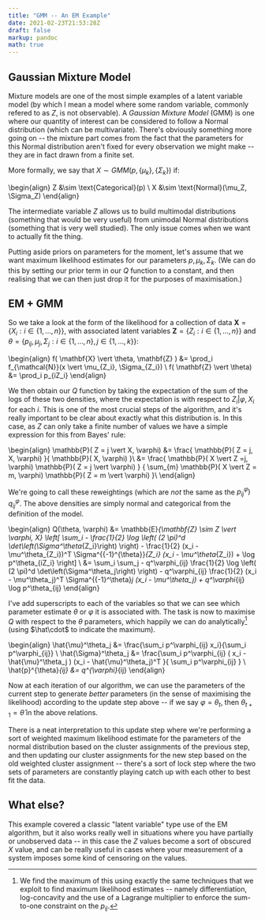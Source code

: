 ```yaml
---
title: "GMM -- An EM Example"
date: 2021-02-23T21:53:28Z
draft: false
markup: pandoc
math: true
---
```


## Gaussian Mixture Model ##

Mixture models are one of the most simple examples of a latent variable model (by which I mean a model where some random variable, commonly refered to as $Z$, is not observable).
A _Gaussian Mixture Model_ (GMM) is one where our quantity of interest can be considered to follow a Normal distribution (which can be multivariate).
There's obviously something more going on -- the mixture part comes from the fact that the parameters for this Normal distribution aren't fixed for every observation we might make -- they are in fact drawn from a finite set.

More formally, we say that $X \sim GMM(p, \{ \mu_k \}, \{ \Sigma_k \})$ if:

\begin{align}
    Z &\sim \text{Categorical}(p) \\
    X &\sim \text{Normal}(\mu_Z, \Sigma_Z)
\end{align}

The intermediate variable $Z$ allows us to build multimodal distributions (something that would be very useful) from unimodal Normal distributions (something that is very well studied).
The only issue comes when we want to actually fit the thing.

Putting aside priors on parameters for the moment, let's assume that we want maximum likelihood estimates for our parameters $p, \mu_k, \Sigma_k$.
(We can do this by setting our prior term in our $Q$ function to a constant, and then realising that we can then just drop it for the purposes of maximisation.)

## EM + GMM ##

So we take a look at the form of the likelihood for a collection of data $\mathbf{X} = \left\{X_i : i \in \{1, \dots, n \}\right\}$, with associated latent variables $\mathbf{Z} = \left\{Z_i : i \in \{1, \dots, n \}\right\}$ and $\theta = \left\{ p_{ij}, \mu_j, \Sigma_j : i \in \{1, \dots, n\}, j \in \{ 1, \dots, k\}\right\}$:

\begin{align}
    f( \mathbf{X} \vert \theta, \mathbf{Z} ) &= \prod_i f_{\mathcal{N}}(x \vert \mu_{Z_i}, \Sigma_{Z_i}) \\
    f( \mathbf{Z} \vert \theta) &= \prod_i p_{iZ_i}
\end{align}

We then obtain our $Q$ function by taking the expectation of the sum of the logs of these two densities, where the expectation is with respect to $Z_i \vert \varphi, X_i$ for each $i$.
This is one of the most crucial steps of the algorithm, and it's really important to be clear about exactly what this distribution is.
In this case, as $Z$ can only take a finite number of values we have a simple expression for this from Bayes' rule:

\begin{align}
    \mathbb{P}( Z = j \vert X, \varphi)
    &= 
    \frac{ \mathbb{P}( Z = j, X, \varphi) }{ \mathbb{P}( X, \varphi) }\\
    &=
    \frac{ \mathbb{P}( X \vert Z =j, \varphi) \mathbb{P}( Z = j \vert \varphi) }
         { \sum_{m} \mathbb{P}( X \vert Z = m, \varphi) \mathbb{P}( Z = m \vert \varphi) }\\
\end{align}

We're going to call these reweightings (which are _not_ the same as the $p^{\varphi}_{ij})$ $q^{\varphi}_{ij}$. The above densities are simply normal and categorical from the definition of the model.

\begin{align}
Q(\theta, \varphi) 
&=
\mathbb{E}_{\mathbf{Z} \sim Z \vert \varphi, X}
\left[
\sum_i 
    - \frac{1}{2} \log \left( (2 \pi)^d \det\left(\Sigma^\theta_{Z_i}\right) \right)
    - \frac{1}{2} (x_i - \mu^\theta_{Z_i})^T \Sigma^{{-1}^{\theta}}_{Z_i} (x_i - \mu^\theta_{Z_i})
    + \log p^\theta_{iZ_i}
\right]
\\
&=
\sum_i
\sum_j
    - q^\varphi_{ij} \frac{1}{2} \log \left( (2 \pi)^d \det\left(\Sigma^\theta_j\right) \right)
    - q^\varphi_{ij} \frac{1}{2} (x_i - \mu^\theta_j)^T \Sigma^{{-1}^\theta}_j (x_i - \mu^\theta_j)
    + q^\varphi_{ij} \log p^\theta_{ij}
\end{align}

I've add superscripts to each of the variables so that we can see which parameter estimate $\theta$ or $\varphi$ it is associated with.
The task is now to maximise $Q$ with respect to the $\theta$ parameters, which happily we can do analytically[^analytic-max] (using $\hat\cdot$ to indicate the maximum).

[^analytic-max]: We find the maximum of this using exactly the same techniques that we exploit to find maximum likelihood estimates -- namely differentiation, log-concavity and the use of a Lagrange multiplier to enforce the sum-to-one constraint on the $p_{ij}$.

\begin{align}
\hat{\mu}^\theta_j &= \frac{\sum_i p^\varphi_{ij} x_i}{\sum_i p^\varphi_{ij}} \\
\hat{\Sigma}^\theta_j &= \frac{\sum_i p^\varphi_{ij} ( x_i - \hat{\mu}^\theta_j ) (x_i - \hat{\mu}^\theta_j)^T  }{ \sum_i p^\varphi_{ij} } \\
\hat{p}^{\theta}_{ij} &= q^{\varphi}_{ij}
\end{align}

Now at each iteration of our algorithm, we can use the parameters of the current step to generate _better_ parameters (in the sense of maximising the likelihood) according to the update step above -- if we say $\varphi = \theta_t$, then $\theta_{t+1} = \hat{\theta}$ in the above relations.

There is a neat interpretation to this update step where we're performing a sort of weighted maximum likelihood estimate for the parameters of the normal distribution based on the cluster assignments of the previous step, and then updating our cluster assignments for the new step based on the old weighted cluster assignment -- there's a sort of lock step where the two sets of parameters are constantly playing catch up with each other to best fit the data.

## What else? ##

This example covered a classic "latent variable" type use of the EM algorithm, but it also works really well in situations where you have partially or unobserved data -- in this case the $Z$ values become a sort of obscured $X$ value, and can be really useful in cases where your measurement of a system imposes some kind of censoring on the values.